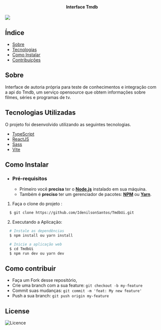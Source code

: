<h4 align="center">
    <b>Interface Tmdb</b> 
</h4>

![](https://res.cloudinary.com/djgvgwuwe/image/upload/v1719767791/portfolio/g9zi9jmmj4s3wwjjqbsj.png)

## Índice

- [Sobre](#sobre)
- [Tecnologias](#tecnologias)
- [Como Instalar](#instalar)
- [Contribuições](#contribuir)

<a id="sobre"></a>

## Sobre

Interface de autoria própria para teste de conhecimentos e integração com a api do Tmdb, um serviço opensource que obtem informações sobre filmes, séries e programas de tv.

<a id="tecnologias"></a>

## Tecnologias Utilizadas

O projeto foi desenvolvido utilizando as seguintes tecnologias.

- [TypeScript](https://www.typescriptlang.org/)
- [ReactJS](https://reactjs.org/)
- [Sass](https://sass-lang.com/)
- [Vite](https://vitejs.dev/)

<a id="instalar"></a>

## Como Instalar

- ### **Pré-requisitos**

  - Primeiro você **precisa** ter o **[Node.js](https://nodejs.org/en/)** instalado em sua  máquina.
  - Também é **preciso** ter um gerenciador de pacotes: **[NPM](https://www.npmjs.com/)** ou **[Yarn](https://yarnpkg.com/)**.

1. Faça o clone do projeto :

```sh
  $ git clone https://github.com/IdenilsonSantos/TmdbUi.git
```

2. Executando a Aplicação:

```sh
  # Instale as dependências
  $ npm install ou yarn install

  # Inicie a aplicação web
  $ cd TmdbUi
  $ npm run dev ou yarn dev
```

<a id="contribuir"></a>

## Como contribuir

- Faça um Fork desse repositório,
- Crie uma branch com a sua feature: `git checkout -b my-feature`
- Commit suas mudanças: `git commit -m 'feat: My new feature'`
- Push a sua branch: `git push origin my-feature`

## License

![Licence](https://img.shields.io/github/license/Ileriayo/markdown-badges?style=for-the-badge)
